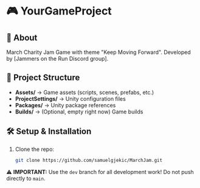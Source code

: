 # 🎮 YourGameProject

## 🚀 About
March Charity Jam Game with theme "Keep Moving Forward". Developed by [Jammers on the Run Discord group].

## 📂 Project Structure
- **Assets/** → Game assets (scripts, scenes, prefabs, etc.)
- **ProjectSettings/** → Unity configuration files
- **Packages/** → Unity package references
- **Builds/** → (Optional, empty right now) Game builds

## 🛠️ Setup & Installation
1. Clone the repo:
   ```sh
   git clone https://github.com/samuelgjekic/MarchJam.git
⚠️ **IMPORTANT:** Use the `dev` branch for all development work! Do not push directly to `main`.

